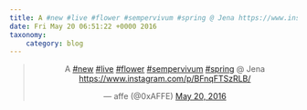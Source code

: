 ```yaml
---
title: A #new #live #flower #sempervivum #spring @ Jena https://www.instagram.com/p/BFnqFTSzRLB/
date: Fri May 20 06:51:22 +0000 2016
taxonomy:
    category: blog
---
```

<blockquote class="twitter-tweet" align="center"><p lang="cs" dir="ltr">A <a href="https://twitter.com/hashtag/new?src=hash">#new</a> <a href="https://twitter.com/hashtag/live?src=hash">#live</a> <a href="https://twitter.com/hashtag/flower?src=hash">#flower</a> <a href="https://twitter.com/hashtag/sempervivum?src=hash">#sempervivum</a> <a href="https://twitter.com/hashtag/spring?src=hash">#spring</a> @ Jena <a href="https://www.instagram.com/p/BFnqFTSzRLB/">https://www.instagram.com/p/BFnqFTSzRLB/</a></p>&mdash; affe (@0xAFFE) <a href="https://twitter.com/0xAFFE/status/733550665499168770">May 20, 2016</a></blockquote>
